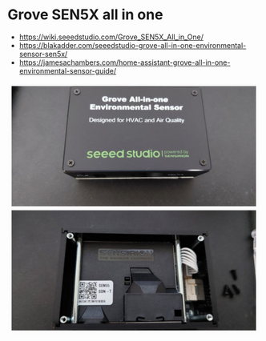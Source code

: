 # Grove SEN5X all in one

- https://wiki.seeedstudio.com/Grove_SEN5X_All_in_One/
- https://blakadder.com/seeedstudio-grove-all-in-one-environmental-sensor-sen5x/
- https://jamesachambers.com/home-assistant-grove-all-in-one-environmental-sensor-guide/

![the sensor](./grove-sen55.jpg)
